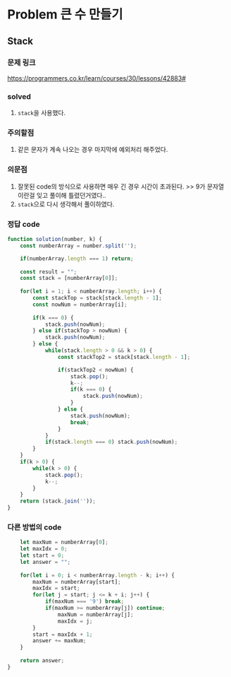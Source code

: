 # Problem 큰 수 만들기

## Stack

### 문제 링크
https://programmers.co.kr/learn/courses/30/lessons/42883#

### solved
1. `stack`을 사용했다.

### 주의할점
1. 같은 문자가 계속 나오는 경우 마지막에 예외처리 해주었다.

### 의문점
1. 잘못된 code의 방식으로 사용하면 매우 긴 경우 시간이 초과된다. >> 9가 문자열이란걸 잊고 풀이해 틀렸던거였다..
2. `stack`으로 다시 생각해서 풀이하였다.

### 정답 code
```javascript
function solution(number, k) {
    const numberArray = number.split('');

    if(numberArray.length === 1) return;
    
    const result = "";
    const stack = [numberArray[0]];
    
    for(let i = 1; i < numberArray.length; i++) {
        const stackTop = stack[stack.length - 1];
        const nowNum = numberArray[i];
        
        if(k === 0) {
            stack.push(nowNum);
        } else if(stackTop > nowNum) {
            stack.push(nowNum);
        } else {
            while(stack.length > 0 && k > 0) {
                const stackTop2 = stack[stack.length - 1];

                if(stackTop2 < nowNum) {
                    stack.pop();
                    k--;
                    if(k === 0) {
                        stack.push(nowNum);
                    }
                } else {
                    stack.push(nowNum);
                    break;
                }
            }
            if(stack.length === 0) stack.push(nowNum);
        }
    }
    if(k > 0) {
        while(k > 0) {
            stack.pop();
            k--;
        }
    }
    return (stack.join(''));
}
```
### 다른 방법의 code
```javascript
    let maxNum = numberArray[0];
    let maxIdx = 0;
    let start = 0;
    let answer = "";
    
    for(let i = 0; i < numberArray.length - k; i++) {
        maxNum = numberArray[start];
        maxIdx = start;
        for(let j = start; j <= k + i; j++) {
            if(maxNum === '9') break;
            if(maxNum >= numberArray[j]) continue;
                maxNum = numberArray[j];
                maxIdx = j;
        }
        start = maxIdx + 1;
        answer += maxNum;
    }
    
    return answer;
}
